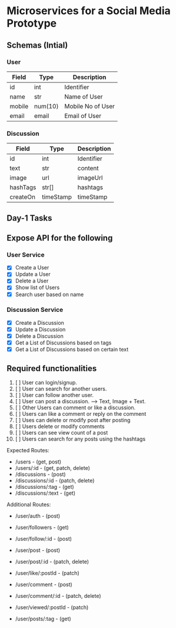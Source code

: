 # Microservices for a Social Media Prototype

## Schemas (Intial)

### User

| Field  | Type    | Description       |
| ------ | ------- | ----------------- |
| id     | int     | Identifier        |
| name   | str     | Name of User      |
| mobile | num(10) | Mobile No of User |
| email  | email   | Email of User     |

### Discussion

| Field    | Type      | Description |
| -------- | --------- | ----------- |
| id       | int       | Identifier  |
| text     | str       | content     |
| image    | url       | imageUrl    |
| hashTags | str[]     | hashtags    |
| createOn | timeStamp | timeStamp   |

## Day-1 Tasks

## Expose API for the following

### User Service

- [x] Create a User
- [x] Update a User
- [x] Delete a User
- [x] Show list of Users
- [x] Search user based on name

### Discussion Service

- [x] Create a Discussion
- [x] Update a Discussion
- [x] Delete a Discussion
- [x] Get a List of Discussions based on tags
- [x] Get a List of Discussions based on certain text

## Required functionalities

1.  [ ] User can login/signup.
2.  [ ] User can search for another users.
3.  [ ] User can follow another user.
4.  [ ] User can post a discussion. --> Text, Image + Text.
5.  [ ] Other Users can comment or like a discussion.
6.  [ ] Users can like a comment or reply on the comment
7.  [ ] Uses can delete or modify post after posting
8.  [ ] Users delete or modify comments
9.  [ ] Users can see view count of a post
10. [ ] Users can search for any posts using the hashtags

Expected Routes:

- /users - (get, post)
- /users/:id - (get, patch, delete)
- /discussions - (post)
- /discussions/:id - (patch, delete)
- /discussions/:tag - (get)
- /discussions/:text - (get)

Additional Routes:

- /user/auth - (post)
- /user/followers - (get)
- /user/follow/:id - (post)
- /user/post - (post)
- /user/post/:id - (patch, delete)
- /user/like/:postId - (patch)
- /user/comment - (post)
- /user/comment/:id - (patch, delete)

- /user/viewed/:postId - (patch)
- /user/posts/:tag - (get)
